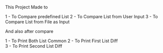 This Project Made to 

 1 - To Compare predefined List 
 2 - To Compare List from User Input
 3 - To Compare List from File as Input 
 
 
 And also after compare
 
 1 - To Print Both List Common 
 2 - To Print First List Diff  
 3 - To Print Second List Diff 